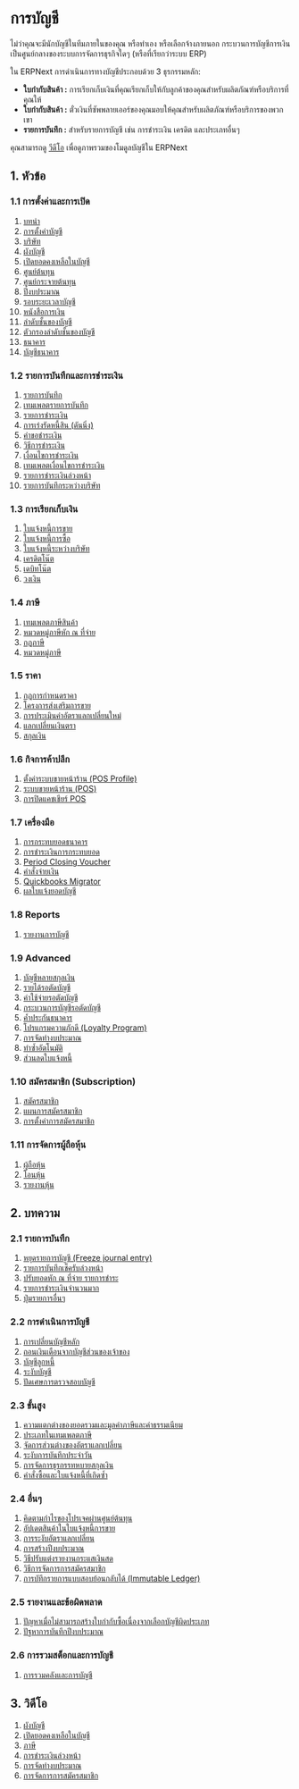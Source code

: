 <!-- add-breadcrumbs -->
# การบัญชี
ไม่ว่าคุณจะมีนักบัญชีในทีมภายในของคุณ หรือทำเอง หรือเลือกจ้างภายนอก กระบวนการบัญชีการเงินเป็นศูนย์กลางของระบบการจัดการธุรกิจใดๆ (หรือที่เรียกว่าระบบ ERP)

ใน ERPNext การดำเนินการทางบัญชีประกอบด้วย 3 ธุรกรรมหลัก:

* **ใบกำกับสินค้า :** การเรียกเก็บเงินที่คุณเรียกเก็บให้กับลูกค้าของคุณสำหรับผลิตภัณฑ์หรือบริการที่คุณให้
* **ใบกำกับสินค้า :** ตั๋วเงินที่ซัพพลายเออร์ของคุณมอบให้คุณสำหรับผลิตภัณฑ์หรือบริการของพวกเขา
* **รายการบันทึก :** สำหรับรายการบัญชี เช่น การชำระเงิน เครดิต และประเภทอื่นๆ

คุณสามารถดู [วีดีโอ](https://www.youtube.com/watch?v=5wjollWN0OA) เพื่อดูภาพรวมของโมดูลบัญชีใน ERPNext

## 1. หัวข้อ

### 1.1 การตั้งค่าและการเปิด
1. [บทนำ ](/docs/user/manual/th/accounts/accounting-entries)
1. [การตั้งค่าบัญชี](/docs/user/manual/th/accounts/accounts-settings)
1. [บริษัท](/docs/user/manual/th/setting-up/company-setup)
1. [ผังบัญชี](/docs/user/manual/th/accounts/chart-of-accounts)
1. [เปิดยอดคงเหลือในบัญชี](/docs/user/manual/th/accounts/opening-balance)
1. [ศูนย์ต้นทุน](/docs/user/manual/th/accounts/cost-center)
1. [ศูนย์กระจายต้นทุน](/docs/user/manual/th/accounts/distributed-cost-center)
1. [ปีงบประมาณ](/docs/user/manual/th/accounts/fiscal-year)
1. [รอบระยะเวลาบัญชี](/docs/user/manual/th/accounts/accounting-period)
1. [หนังสือการเงิน](/docs/user/manual/th/accounts/finance-book)
1. [ลำดับชั้นของบัญชี](/docs/user/manual/th/accounts/accounting-dimensions)
1. [ตัวกรองลำดับชั้นของบัญชี](/docs/user/manual/th/accounts/accounting-dimension-filter)
1. [ธนาคาร](/docs/user/manual/th/accounts/bank)
1. [บัญชีธนาคาร](/docs/user/manual/th/accounts/bank-account)
<!-- (in development) 1. [Bank Transaction](/docs/user/manual/th/accounts/bank-transaction) -->

### 1.2 รายการบันทึกและการชำระเงิน
1. [รายการบันทึก](/docs/user/manual/th/accounts/journal-entry)
1. [เทมเพลตรายการบันทึก](/docs/user/manual/th/accounts/journal-entry-template)
1. [รายการชำระเงิน](/docs/user/manual/th/accounts/payment-entry)
1. [การเร่งรัดหนี้สิน (ดันนิ่ง)](/docs/user/manual/th/accounts/dunning)
1. [คำขอชำระเงิน](/docs/user/manual/th/accounts/payment-request)
1. [วิธีการชำระเงิน](/docs/user/manual/th/accounts/mode-of-payment)
1. [เงื่อนไขการชำระเงิน](/docs/user/manual/th/accounts/payment-terms)
1. [เทมเพลตเงื่อนไขการชำระเงิน](/docs/user/manual/th/accounts/payment-terms-template)
1. [รายการชำระเงินล่วงหน้า](/docs/user/manual/th/accounts/advance-payment-entry)
1. [รายการบันทึกระหว่างบริษัท](/docs/user/manual/th/accounts/inter-company-journal-entry)

### 1.3 การเรียกเก็บเงิน
1. [ใบแจ้งหนี้การขาย](/docs/user/manual/th/accounts/sales-invoice)
1. [ใบแจ้งหนี้การซื้อ](/docs/user/manual/th/accounts/purchase-invoice)
1. [ใบแจ้งหนี้ระหว่างบริษัท](/docs/user/manual/th/accounts/inter-company-invoices)
1. [เครดิตโน๊ต](/docs/user/manual/th/accounts/credit-note)
1. [เดบิทโน๊ต](/docs/user/manual/th/accounts/debit-note)
1. [วงเงิน](/docs/user/manual/th/accounts/credit-limit)

### 1.4 ภาษี
1. [เทมเพลตภาษีสินค้า](/docs/user/manual/th/accounts/item-tax-template)
1. [หมวดหมู่ภาษีหัก ณ ที่จ่าย](/docs/user/manual/th/accounts/tax-withholding-category)
1. [กฎภาษี](/docs/user/manual/th/accounts/tax-rule)
1. [หมวดหมู่ภาษี](/docs/user/manual/th/accounts/tax-category)

### 1.5 ราคา
1. [กฎการกำหนดราคา](/docs/user/manual/th/accounts/pricing-rule)
1. [โครงการส่งเสริมการขาย](/docs/user/manual/th/accounts/promotional-scheme)
1. [การประเมินค่าอัตราแลกเปลี่ยนใหม่](/docs/user/manual/th/accounts/exchange-rate-revaluation)
1. [แลกเปลี่ยนเงินตรา](/docs/user/manual/th/accounts/currency-exchange)
1. [สกุลเงิน](/docs/user/manual/th/accounts/currency)

### 1.6 กิจการค้าปลีก
1. [ตั้งค่าระบบขายหน้าร้าน (POS Profile)](/docs/user/manual/th/accounts/pos-profile)
1. [ระบบขายหน้าร้าน (POS)](/docs/user/manual/th/accounts/point-of-sales)
1. [การปิดแคชเชียร์ POS](/docs/user/manual/th/accounts/pos-cashier-closing)

### 1.7 เครื่องมือ
1. [การกระทบยอดธนาคาร](/docs/user/manual/th/accounts/bank-reconciliation)
1. [การชำระเงินการกระทบยอด](/docs/user/manual/th/accounts/payment-reconciliation)
1. [Period Closing Voucher](/docs/user/manual/th/accounts/period-closing-voucher)
1. [คำสั่งจ่ายเงิน](/docs/user/manual/th/accounts/payment-order)
1. [Quickbooks Migrator](/docs/user/manual/th/accounts/quickbooks-migrator)
1. [ผลใบแจ้งยอดบัญชี](/docs/user/manual/th/accounts/process-statement-of-accounts)

### 1.8 Reports
1. [รายงานการบัญชี](/docs/user/manual/th/accounts/accounting-reports)

### 1.9 Advanced
1. [บัญชีหลายสกุลเงิน](/docs/user/manual/th/accounts/multi-currency-accounting)
1. [รายได้รอตัดบัญชี](/docs/user/manual/th/accounts/deferred-revenue)
1. [ค่าใช้จ่ายรอตัดบัญชี](/docs/user/manual/th/accounts/deferred-expense)
1. [กระบวนการบัญชีรอตัดบัญชี](/docs/user/manual/th/accounts/process-deferred-accounting)
1. [ค้ำประกันธนาคาร](/docs/user/manual/th/accounts/bank-guarantee)
1. [โปรแกรมความภักดี (Loyalty Program)](/docs/user/manual/th/accounts/loyalty-program)
1. [การจัดทำงบประมาณ](/docs/user/manual/th/accounts/budgeting)
1. [ทำซ้ำอัตโนมัติ](/docs/user/manual/th/automation/auto-repeat)
1. [ส่วนลดใบแจ้งหนี้](/docs/user/manual/th/accounts/invoice_discounting)

### 1.10 สมัครสมาชิก (Subscription)
1. [สมัครสมาชิก](/docs/user/manual/th/accounts/subscription)
1. [แผนการสมัครสมาชิก](/docs/user/manual/th/accounts/subscription-plan)
1. [การตั้งค่าการสมัครสมาชิก](/docs/user/manual/th/accounts/subscription-settings)

### 1.11 การจัดการผู้ถือหุ้น
1. [ผู้ถือหุ้น](/docs/user/manual/th/accounts/shareholder)
1. [โอนหุ้น](/docs/user/manual/th/accounts/share-transfer)
1. [รายงานหุ้น](/docs/user/manual/th/accounts/share-reports)

<!--### 1.12 GST
//1. [GST Setup](/docs/user/manual/th/regional/india/gst-setup)
//1. [GST Reminders](/docs/user/manual/th/regional/india/gst-reminders)
1. [GST 3B](/docs/user/manual/th/regional/india/gst-3b-report)
1. [Auto generating e-Way Bill](/docs/user/manual/th/regional/india/auto-generate-e-way-bill-JSON)
1. [Setup E-Invoicing](/docs/user/manual/th/regional/india/setup-e-invoicing)
1. [Lower Deduction Certificate](/docs/user/manual/th/regional/india/lower-deduction-certificate)-->

## 2. บทความ
### 2.1 รายการบันทึก
1. [หยุดรายการบัญชี (Freeze journal entry)](/docs/user/manual/th/accounts/articles/freeze-accounting-entries)
1. [รายการบันทึกเช็ครับล่วงหน้า](/docs/user/manual/th/accounts/articles/post-dated-cheque-entry)
1. [ปรับยอดหัก ณ ที่จ่าย รายการชำระ](/docs/user/manual/th/accounts/articles/adjust-withhold-amount-payment-entry)
1. [รายการชำระเงินจำนวนมาก](/docs/user/manual/th/accounts/articles/bulk-payment-entry)
1. [ปุ่มรายการอื่นๆ](/docs/user/manual/th/accounts/articles/difference-entry-button)

### 2.2 การดำเนินการบัญชี
1. [การเปลี่ยนบัญชีหลัก](/docs/user/manual/th/accounts/articles/changing-parent-account)
1. [ถอนเงินเดือนจากบัญชีส่วนของเจ้าของ](/docs/user/manual/th/accounts/articles/withdrawing-salary-from-owners-equity-account)
1. [บัญชีลูกหนี้](/docs/user/manual/th/accounts/articles/common-receivable-account)
1. [ระงับบัญชี](/docs/user/manual/th/accounts/articles/freeze-account)
1. [ปัดเศษการตรวจสอบบัญชี](/docs/user/manual/th/accounts/articles/round-off-account-validation)

### 2.3 ขั้นสูง
1. [ความแตกต่างของยอดรวมและมูลค่าภาษีและค่าธรรมเนียม](/docs/user/manual/th/accounts/articles/what-is-the-differences-of-total-and-valuation-in-tax-and-charges)
1. [ประเภทในเทมเพลตภาษี](/docs/user/manual/th/accounts/articles/types-in-tax-template)
1. [จัดการส่วนต่างของอัตราแลกเปลี่ยน](/docs/user/manual/th/accounts/articles/manage-foreign-exchange-difference)
1. [ระงับการบันทึกประจำวัน](/docs/user/manual/th/accounts/articles/how-to-freeze-accounting-ledger)
1. [การจัดการธุรกรรทหบายสกุลเงิน](/docs/user/manual/th/accounts/articles/managing-transactions-in-multiple-currency)
1. [คำสั่งซื้อและใบแจ้งหนี้ที่เกิดซ้ำ](/docs/user/manual/th/accounts/articles/recurring-orders-and-invoices)

### 2.4 อื่นๆ
1. [คิดตามกำไรของโปรเจคผ่านศูนย์ต้นทุน](/docs/user/manual/th/accounts/articles/tracking-project-profitability-using-cost-center)
1. [อัปเดตสินค้าในใบแจ้งหนี้การขาย](/docs/user/manual/th/accounts/articles/update-stock-option-in-sales-invoice)
1. [การระงับอัตราแลกเปลี่ยน](/docs/user/manual/th/accounts/articles/exchange-rate-field-frozen)
1. [การสร้างปีงบประมาณ](/docs/user/manual/th/accounts/articles/fiscal-year-creation)
1. [วิธีปรับแต่งรายงานกระแสเงินสด](/docs/user/manual/th/accounts/articles/how-to-customise-cash-flow-report)
1. [วิธีการจัดการการสมัครสมาชิก](/docs/user/manual/th/accounts/articles/how-to-manage-subscriptions-with-erpnext)
1. [การบัทึกรายการแบบสอบย้อนกลับได้ (Immutable Ledger)](/docs/user/manual/th/accounts/articles/immutable-ledger-in-erpnext)

### 2.5 รายงานและข้อผิดพลาด 
1. [ปัญหาเมื่อไม่สามารถสร้างใบกำกับซื้อเนื่องจากเลือกบัญชีผิดประเภท](/docs/user/manual/th/accounts/articles/purchase-invoice-account-type-error)
1. [ปัฐหาการบันทึกปีงบประมาณ](/docs/user/manual/th/accounts/articles/fiscal-year-error)

### 2.6 การรวมสต็อกและการบัญชี
1. [การรวมคลังและการบัญชี](/docs/user/manual/th/accounts/articles/warehouse-ledger-link)

## 3. วิดีโอ
1. [ผังบัญชี](/docs/user/videos/learn/chart-of-accounts.html)
1. [เปิดยอดคงเหลือในบัญชี](/docs/user/videos/learn/opening-account-balances.html)
1. [ภาษี](/docs/user/videos/learn/taxes.html)
1. [การชำระเงินล่วงหน้า](/docs/user/videos/learn/advance-payments.html)
1. [การจัดทำงบประมาณ](/docs/user/videos/learn/budgeting.html)
1. [การจัดการการสมัครสมาชิก](/docs/user/videos/learn/subscription.html)

